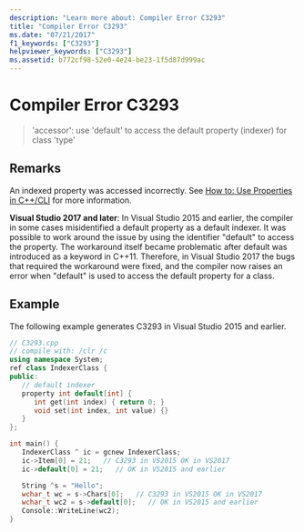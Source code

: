 ```yaml
---
description: "Learn more about: Compiler Error C3293"
title: "Compiler Error C3293"
ms.date: "07/21/2017"
f1_keywords: ["C3293"]
helpviewer_keywords: ["C3293"]
ms.assetid: b772cf98-52e0-4e24-be23-1f5d87d999ac
---
```

# Compiler Error C3293

> 'accessor': use 'default' to access the default property (indexer) for class 'type'

## Remarks

An indexed property was accessed incorrectly.  See [How to: Use Properties in C++/CLI](../../dotnet/how-to-use-properties-in-cpp-cli.md) for more information.

**Visual Studio 2017 and later**: In Visual Studio 2015 and earlier, the compiler in some cases misidentified a default property as a default indexer. It was possible to work around the issue by using the identifier "default" to access the property. The workaround itself became problematic after default was introduced as a keyword in C++11. Therefore, in Visual Studio 2017 the bugs that required the workaround were fixed, and the compiler now raises an error when "default" is used to access the default property for a class.

## Example

The following example generates C3293 in Visual Studio 2015 and earlier.

```cpp
// C3293.cpp
// compile with: /clr /c
using namespace System;
ref class IndexerClass {
public:
   // default indexer
   property int default[int] {
      int get(int index) { return 0; }
      void set(int index, int value) {}
   }
};

int main() {
   IndexerClass ^ ic = gcnew IndexerClass;
   ic->Item[0] = 21;   // C3293 in VS2015 OK in VS2017
   ic->default[0] = 21;   // OK in VS2015 and earlier

   String ^s = "Hello";
   wchar_t wc = s->Chars[0];   // C3293 in VS2015 OK in VS2017
   wchar_t wc2 = s->default[0];   // OK in VS2015 and earlier
   Console::WriteLine(wc2);
}
```
